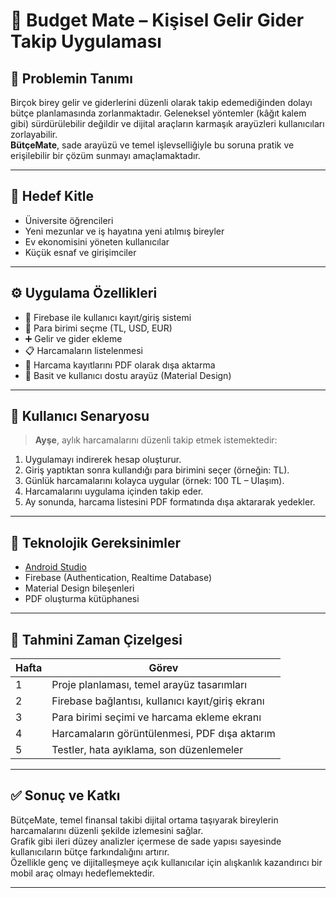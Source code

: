 # 📱 Budget Mate – Kişisel Gelir Gider Takip Uygulaması

## 📌 Problemin Tanımı

Birçok birey gelir ve giderlerini düzenli olarak takip edemediğinden dolayı bütçe planlamasında zorlanmaktadır. Geleneksel yöntemler (kâğıt kalem gibi) sürdürülebilir değildir ve dijital araçların karmaşık arayüzleri kullanıcıları zorlayabilir.  
**BütçeMate**, sade arayüzü ve temel işlevselliğiyle bu soruna pratik ve erişilebilir bir çözüm sunmayı amaçlamaktadır.

---

## 🎯 Hedef Kitle

- Üniversite öğrencileri  
- Yeni mezunlar ve iş hayatına yeni atılmış bireyler  
- Ev ekonomisini yöneten kullanıcılar  
- Küçük esnaf ve girişimciler  

---

## ⚙️ Uygulama Özellikleri

- 🔐 Firebase ile kullanıcı kayıt/giriş sistemi  
- 💱 Para birimi seçme (TL, USD, EUR)  
- ➕ Gelir ve gider ekleme  
- 📋 Harcamaların listelenmesi  
- 📄 Harcama kayıtlarını PDF olarak dışa aktarma  
- 🎨 Basit ve kullanıcı dostu arayüz (Material Design)

---

## 👤 Kullanıcı Senaryosu

> **Ayşe**, aylık harcamalarını düzenli takip etmek istemektedir:

1. Uygulamayı indirerek hesap oluşturur.  
2. Giriş yaptıktan sonra kullandığı para birimini seçer (örneğin: TL).  
3. Günlük harcamalarını kolayca uygular (örnek: 100 TL – Ulaşım).  
4. Harcamalarını uygulama içinden takip eder.  
5. Ay sonunda, harcama listesini PDF formatında dışa aktararak yedekler.  

---

## 🧪 Teknolojik Gereksinimler

- [Android Studio](https://developer.android.com/studio)  
- Firebase (Authentication, Realtime Database)  
- Material Design bileşenleri  
- PDF oluşturma kütüphanesi  

---

## 📅 Tahmini Zaman Çizelgesi

| Hafta | Görev                                    |
|-------|------------------------------------------|
| 1     | Proje planlaması, temel arayüz tasarımları |
| 2     | Firebase bağlantısı, kullanıcı kayıt/giriş ekranı |
| 3     | Para birimi seçimi ve harcama ekleme ekranı |
| 4     | Harcamaların görüntülenmesi, PDF dışa aktarım |
| 5     | Testler, hata ayıklama, son düzenlemeler  |

---

## ✅ Sonuç ve Katkı

BütçeMate, temel finansal takibi dijital ortama taşıyarak bireylerin harcamalarını düzenli şekilde izlemesini sağlar.  
Grafik gibi ileri düzey analizler içermese de sade yapısı sayesinde kullanıcıların bütçe farkındalığını artırır.  
Özellikle genç ve dijitalleşmeye açık kullanıcılar için alışkanlık kazandırıcı bir mobil araç olmayı hedeflemektedir.

---


